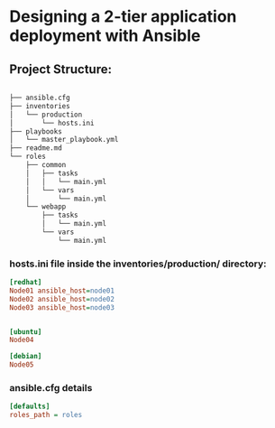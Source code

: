 # Designing a 2-tier application deployment with Ansible

## Project Structure:

```bash

├── ansible.cfg
├── inventories
│   └── production
│       └── hosts.ini
├── playbooks
│   └── master_playbook.yml
├── readme.md
└── roles
    ├── common
    │   ├── tasks
    │   │   └── main.yml
    │   └── vars
    │       └── main.yml
    └── webapp
        ├── tasks
        │   └── main.yml
        └── vars
            └── main.yml
```

### hosts.ini file inside the inventories/production/ directory:

```ini
[redhat]
Node01 ansible_host=node01
Node02 ansible_host=node02
Node03 ansible_host=node03


[ubuntu]
Node04

[debian]
Node05
```
### ansible.cfg details
``` ini
[defaults]
roles_path = roles
```
